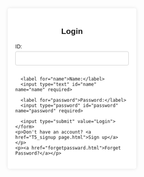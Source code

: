 <!DOCTYPE html>
<html>
<head>
  <style>
    body {
        background-image: url('wallhaven-jxvvx5.jpg');
      background-size: 2000px;
      font-family: Arial, sans-serif;
    }
   .container {
      width: 300px;
      background-color: #fff;
      padding: 20px;
      border-radius: 5px;
      box-shadow: 0px 0px 10px rgba(0,0,0,0.1);
      margin: 50px auto;
    }
    h2 {
      text-align: center;
      margin-bottom: 20px;
    }
    label {
      display: block;
      margin-bottom: 5px;
    }
    input[type="text"],
    input[type="password"] {
      width: 100%;
      padding: 10px;
      margin-bottom: 15px;
      border: 1px solid #ccc;
      border-radius: 4px;
      box-sizing: border-box;
    }
    input[type="submit"] {
      background-color: #4CAF50;
      color: white;
      padding: 14px 20px;
      margin: 8px 0;
      border: none;
      border-radius: 4px;
      cursor: pointer;
      width: 100%;
    }
    input[type="submit"]:hover {
      background-color: #45a049;
    }
  </style>
</head>
<body>
  <div class="container">
    <h2>Login</h2>
    <form action="/login" method="post">
      <label for="id">ID:</label>
      <input type="text" id="id" name="id" required>

      <label for="name">Name:</label>
      <input type="text" id="name" name="name" required>

      <label for="password">Password:</label>
      <input type="password" id="password" name="password" required>

      <input type="submit" value="Login">
    </form>
    <p>Don't have an account? <a href="T5_signup page.html">Sign up</a></p>
    <p><a href="forgetpassward.html">Forget Password?</a></p>
  </div>
</body>
</html>
